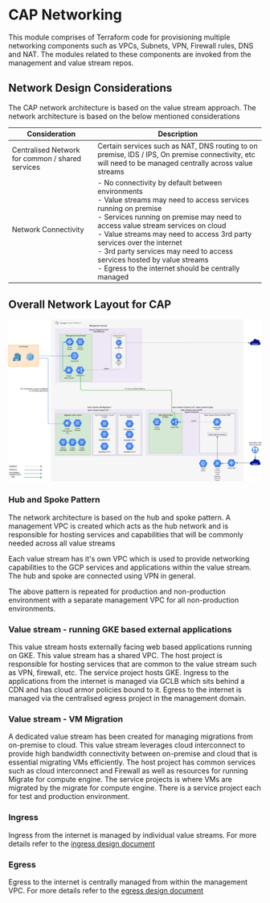# CAP Networking
This module comprises of Terraform code for provisioning multiple networking components such as VPCs, Subnets, VPN, Firewall rules, DNS and NAT. The modules related to these components are invoked from the management and value stream repos.

## Network Design Considerations

The CAP network architecture is based on the value stream approach. The network architecture is based on the below mentioned considerations

Consideration | Description
------------- | -----------
Centralised Network for common / shared services | Certain services such as NAT, DNS routing to on premise, IDS / IPS, On premise connectivity, etc will need to be managed centrally across value streams
Network Connectivity | - No connectivity by default between environments <br> - Value streams may need to access services running on premise <br> - Services running on premise may need to access value stream services on cloud <br> - Value streams may need to access 3rd party services over the internet <br> - 3rd party services may need to access services hosted by value streams <br> - Egress to the internet should be centrally managed



## Overall Network Layout for CAP

![cap arch image](images/network_overview.png)

### Hub and Spoke Pattern
The network architecture is based on the hub and spoke pattern. A management VPC is created which acts as the hub network and is responsible for hosting services and capabilities that will be commonly needed across all value streams

Each value stream has it's own VPC which is used to provide networking capabilities to the GCP services and applications within the value stream. The hub and spoke are connected using VPN in general.

The above pattern is repeated for production and non-production environment with a separate management VPC for all non-production environments.

### Value stream - running GKE based external applications
This value stream hosts externally facing web based applications running on GKE. This value stream has a shared VPC. The host project is responsible for hosting services that are common to the value stream such as VPN, firewall, etc. The service project hosts GKE. Ingress to the applications from the internet is managed via GCLB which sits behind a CDN and has cloud armor policies bound to it. Egress to the internet is managed via the centralised egress project in the management domain.

### Value stream - VM Migration
A dedicated value stream has been created for managing migrations from on-premise to cloud. This value stream leverages cloud interconnect to provide high bandwidth connectivity between on-premise and cloud that is essential migrating VMs efficiently. The host project has common services such as cloud interconnect and Firewall as well as resources for running Migrate for compute engine. The service projects is where VMs are migrated by the migrate for compute engine. There is a service project each for test and production environment.


### Ingress
Ingress from the internet is managed by individual value streams. For more details refer to the [ingress design document](./README_Ingress.md)

### Egress
Egress to the internet is centrally managed from within the management VPC. For more details refer to the [egress design document](./README_Egress.md)

